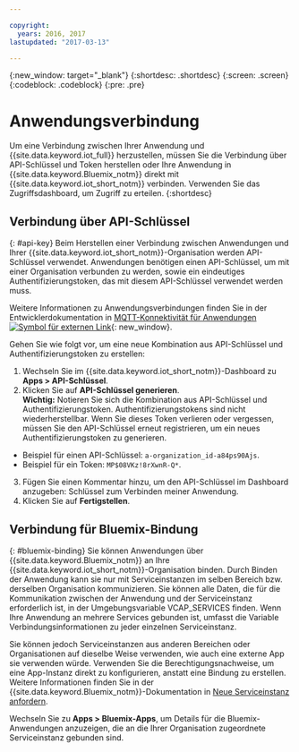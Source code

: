 ```yaml
---

copyright:
  years: 2016, 2017
lastupdated: "2017-03-13"

---
```


{:new_window: target="\_blank"}
{:shortdesc: .shortdesc}
{:screen: .screen}
{:codeblock: .codeblock}
{:pre: .pre}

# Anwendungsverbindung

Um eine Verbindung zwischen Ihrer Anwendung und {{site.data.keyword.iot_full}} herzustellen, müssen Sie die Verbindung über API-Schlüssel und Token herstellen oder Ihre Anwendung in {{site.data.keyword.Bluemix_notm}} direkt mit {{site.data.keyword.iot_short_notm}} verbinden. Verwenden Sie das Zugriffsdashboard, um Zugriff zu erteilen.
{:shortdesc}

## Verbindung über API-Schlüssel
{: #api-key}
Beim Herstellen einer Verbindung zwischen Anwendungen und Ihrer {{site.data.keyword.iot_short_notm}}-Organisation werden API-Schlüssel verwendet. Anwendungen benötigen einen API-Schlüssel, um mit einer Organisation verbunden zu werden, sowie ein eindeutiges Authentifizierungstoken, das mit diesem API-Schlüssel verwendet werden muss.  

Weitere Informationen zu Anwendungsverbindungen finden Sie in der Entwicklerdokumentation in [MQTT-Konnektivität für Anwendungen ![Symbol für externen Link](../../icons/launch-glyph.svg "Symbol für externen Link")](https://docs.internetofthings.ibmcloud.com/applications/mqtt.html){: new_window}.

Gehen Sie wie folgt vor, um eine neue Kombination aus API-Schlüssel und Authentifizierungstoken zu erstellen:  
1.	Wechseln Sie im {{site.data.keyword.iot_short_notm}}-Dashboard zu **Apps > API-Schlüssel**.  
2.	Klicken Sie auf **API-Schlüssel generieren**.  
**Wichtig:** Notieren Sie sich die Kombination aus API-Schlüssel und Authentifizierungstoken. Authentifizierungstokens sind nicht wiederherstellbar. Wenn Sie dieses Token verlieren oder vergessen, müssen Sie den API-Schlüssel erneut registrieren, um ein neues Authentifizierungstoken zu generieren.
 - Beispiel für einen API-Schlüssel: `a-organization_id-a84ps90Ajs`.  
 - Beispiel für ein Token: `MP$08VKz!8rXwnR-Q*`.  
3.	Fügen Sie einen Kommentar hinzu, um den API-Schlüssel im Dashboard anzugeben: Schlüssel zum Verbinden meiner Anwendung.
4.	Klicken Sie auf **Fertigstellen**.



## Verbindung für Bluemix-Bindung
{: #bluemix-binding}
Sie können Anwendungen über {{site.data.keyword.Bluemix_notm}} an Ihre {{site.data.keyword.iot_short_notm}}-Organisation binden. Durch Binden der Anwendung kann sie nur mit Serviceinstanzen im selben Bereich bzw. derselben Organisation kommunizieren. Sie können alle Daten, die für die Kommunikation zwischen der Anwendung und der Serviceinstanz erforderlich ist, in der Umgebungsvariable VCAP_SERVICES finden. Wenn Ihre Anwendung an mehrere Services gebunden ist, umfasst die Variable Verbindungsinformationen zu jeder einzelnen Serviceinstanz.  

Sie können jedoch Serviceinstanzen aus anderen Bereichen oder Organisationen auf dieselbe Weise verwenden, wie auch eine externe App sie verwenden würde. Verwenden Sie die Berechtigungsnachweise, um eine App-Instanz direkt zu konfigurieren, anstatt eine Bindung zu erstellen. Weitere Informationen finden Sie in der {{site.data.keyword.Bluemix_notm}}-Dokumentation in [Neue Serviceinstanz anfordern](https://console.{DomainName}/docs/services/reqnsi.html#req_instance).

Wechseln Sie zu **Apps > Bluemix-Apps**, um Details für die Bluemix-Anwendungen anzuzeigen, die an die Ihrer Organisation zugeordnete Serviceinstanz gebunden sind.  
